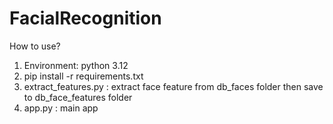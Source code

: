 # FacialRecognition
 How to use? 
 1. Environment: python 3.12
 2. pip install -r requirements.txt
 3. extract_features.py : extract face feature from db_faces folder then save to db_face_features folder
 4. app.py : main app

